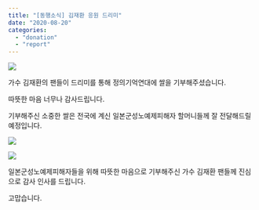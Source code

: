```yaml
---
title: "[동행소식] 김재환 응원 드리미"
date: "2020-08-20"
categories: 
  - "donation"
  - "report"
---
```


![](https://womenandwar.net/kr/wp-content/uploads/2020/08/김재환-드리미-01-1024x1024.jpg)

가수 김재환의 팬들이 드리미를 통해 정의기억연대에 쌀을 기부해주셨습니다.

따뜻한 마음 너무나 감사드립니다.

기부해주신 소중한 쌀은 전국에 계신 일본군성노예제피해자 할머니들께 잘 전달해드릴 예정입니다.

![](https://womenandwar.net/kr/wp-content/uploads/2020/08/김재환-쌀-514x1024.jpg)

![](https://womenandwar.net/kr/wp-content/uploads/2020/08/택배포장-01-724x1024.jpg)

일본군성노예제피해자들을 위해 따뜻한 마음으로 기부해주신 가수 김재환 팬들께 진심으로 감사 인사를 드립니다.

고맙습니다.
